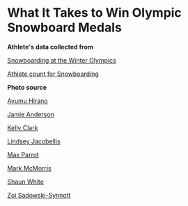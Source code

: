 # What It Takes to Win Olympic Snowboard Medals
**Athlete's data collected from**

[Snowboarding at the Winter Olympics](https://en.wikipedia.org/wiki/Snowboarding_at_the_Winter_Olympics)

[Athlete count for Snowboarding](https://www.olympedia.org/counts/sport/SBD)


**Photo source**

[Ayumu Hirano](https://theolympians.co/2018/01/30/snowboarder-ayumu-hirano-his-time-has-come/)

[Jamie Anderson](https://www.aspentimes.com/news/winter-x-games-aspen-day-3-notes-jaime-anderson-keepng-in-golds-soars-in-big-air/)

[Kelly Clark](https://eu.burlingtonfreepress.com/story/sports/2016/02/22/snowboarder-kelly-clark-talks-vt-legacy-faith/80499300/)

[Lindsey Jacobellis](https://www.usskiandsnowboard.org/news/jacobellis-wins-bronze-2023-world-championships)

[Max Parrot](https://edition.cnn.com/2022/02/07/sport/max-parrot-canada-snowboard-olympics-cancer-spt-intl/index.html)

[Mark McMorris](https://www.menshealth.com/technology-gear/g40784736/mark-mcmorris-olympic-snowboarder-interview/)

[Shaun White](https://www.lifeandstylemag.com/posts/shaun-whites-net-worth-how-olympic-snowboarder-makes-money/)

[Zoi Sadowski-Synnott](https://www.rnz.co.nz/news/sport/545672/zoi-sadowski-synnott-wins-third-snowboard-world-champs-title)

